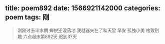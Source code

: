 title: poem892
date: 1566921142000
categories: poem
tags: 刚
---
> 刚刚过去丰水期
蝉蜕还没落地
我就迷失在了秋天里
早安
孤独小美
格致别趣
六点起床第892天 迟到87天